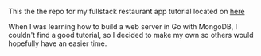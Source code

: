 This the the repo for my fullstack restaurant app tutorial located on [here](https://medium.com/@nicholaslatham1999/full-stack-application-with-go-gin-react-and-mongodb-37b63ef71133)

When I was learning how to build a web server in Go with MongoDB, I couldn't find a good tutorial, so I decided to make my own so others would hopefully have an easier time.
